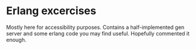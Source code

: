 # Erlang excercises

Mostly here for accessibility purposes. Contains a half-implemented gen server and some erlang code you may find useful. Hopefully commented it enough.